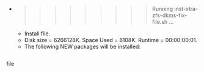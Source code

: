 * >>>>>>>>> Running inst-xtra-zfs-dkms-fix-file.sh ...
  * Install file.
  * Disk size = 6266128K. Space Used = 6108K. Runtime = 00:00:00:01.
  * The following NEW packages will be installed:
  ```bash
file
  ```
